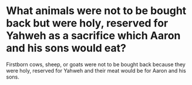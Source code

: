 # What animals were not to be bought back but were holy, reserved for Yahweh as a sacrifice which Aaron and his sons would eat?

Firstborn cows, sheep, or goats were not to be bought back because they were holy, reserved for Yahweh and their meat would be for Aaron and his sons.
